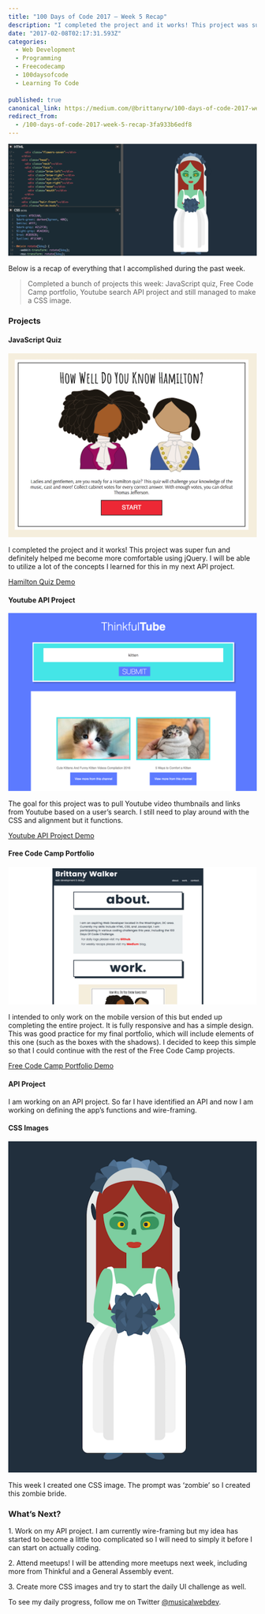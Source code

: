 ```yaml
---
title: "100 Days of Code 2017 — Week 5 Recap"
description: "I completed the project and it works! This project was super fun and definitely helped me become more comfortable using jQuery. I will be able to utilize a lot of the concepts I learned for this in…"
date: "2017-02-08T02:17:31.593Z"
categories: 
  - Web Development
  - Programming
  - Freecodecamp
  - 100daysofcode
  - Learning To Code

published: true
canonical_link: https://medium.com/@brittanyrw/100-days-of-code-2017-week-5-recap-3fa933b6edf8
redirect_from:
  - /100-days-of-code-2017-week-5-recap-3fa933b6edf8
---
```


![](./asset-1.png)

Below is a recap of everything that I accomplished during the past week.

> Completed a bunch of projects this week: JavaScript quiz, Free Code Camp portfolio, Youtube search API project and still managed to make a CSS image.

### Projects

#### JavaScript Quiz

![](./asset-2.png)

I completed the project and it works! This project was super fun and definitely helped me become more comfortable using jQuery. I will be able to utilize a lot of the concepts I learned for this in my next API project.

[Hamilton Quiz Demo](https://brittanyrw.github.io/hamilton-quiz-app/)

#### Youtube API Project

![](./asset-3.png)

The goal for this project was to pull Youtube video thumbnails and links from Youtube based on a user’s search. I still need to play around with the CSS and alignment but it functions.

[Youtube API Project Demo](https://github.com/brittanyrw/thinkful-tube)

#### Free Code Camp Portfolio

![](./asset-4.jpeg)

I intended to only work on the mobile version of this but ended up completing the entire project. It is fully responsive and has a simple design. This was good practice for my final portfolio, which will include elements of this one (such as the boxes with the shadows). I decided to keep this simple so that I could continue with the rest of the Free Code Camp projects.

[Free Code Camp Portfolio Demo](https://brittanyrw.github.io/free-code-camp-portfolio/)

#### API Project

I am working on an API project. So far I have identified an API and now I am working on defining the app’s functions and wire-framing.

#### CSS Images

![](./asset-5.png)

This week I created one CSS image. The prompt was ‘zombie’ so I created this zombie bride.

### What’s Next?

1\. Work on my API project. I am currently wire-framing but my idea has started to become a little too complicated so I will need to simply it before I can start on actually coding.

2\. Attend meetups! I will be attending more meetups next week, including more from Thinkful and a General Assembly event.

3\. Create more CSS images and try to start the daily UI challenge as well.

To see my daily progress, follow me on Twitter [@musicalwebdev](https://twitter.com/musicalwebdev).
